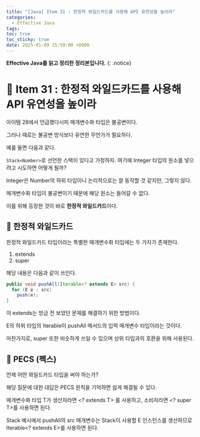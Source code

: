 ```yaml
---
title: "[Java] Item 31 : 한정적 와일드카드를 사용해 API 유연성을 높이라"
categories:
  - Effective Java
tags:
toc: true
toc_sticky: true
date: 2025-01-09 15:59:00 +0900
---
```


<strong>Effective Java를 읽고 정리한 정리본입니다.</strong>
{: .notice}

# 📌 Item 31 : 한정적 와일드카드를 사용해 API 유연성을 높이라

아이템 28에서 언급했다시피 매개변수화 타입은 불공변이다.

그러나 때로는 불공변 방식보다 유연한 무언가가 필요하다.

예를 들면 다음과 같다.

`Stack<Number>`로 선언한 스택이 있다고 가정하자. 여기에 Integer 타입의 원소를 넣으려고 시도하면 어떻게 될까?

Integer은 Number의 하위 타입이니 논리적으로는 잘 동작할 것 같지만, 그렇지 않다.

매개변수화 타입이 불공변이기 때문에 해당 원소는 들어갈 수 없다.

이를 위해 등장한 것이 바로 <strong>한정적 와일드카드</strong>이다.

## 🫧 한정적 와일드카드

한정적 와일드카드 타입이라는 특별한 매개변수화 타입에는 두 가지가 존재한다.

1. extends
2. super

해당 내용은 다음과 같이 쓰인다.

```java
public void pushAll(Iterable<? extends E> src) {
  for (E e : src)
    push(e);
}
```

이 extends는 방금 전 보았던 문제를 해결하기 위한 방법이다.

E의 하위 타입의 Iterable이 pushAll 메서드의 입력 매개변수 타입이라는 것이다.

마찬가지로, super 또한 비슷하게 쓰일 수 있으며 상위 타입과의 호환을 위해 사용된다.

## 🫧 PECS (펙스)

언제 어떤 와일드카드 타입을 써야 하는가?

해당 질문에 대한 대답은 PECS 원칙을 기억하면 쉽게 해결될 수 있다.

매개변수화 타입 T가 생산자라면 <? extends T> 를 사용하고, 소비자라면 <? super T>를 사용하면 된다.

Stack 예시에서 pushAll의 src 매개변수는 Stack이 사용할 E 인스턴스를 생산하므로 Iterable<? extends E>를 사용하면 된다.

